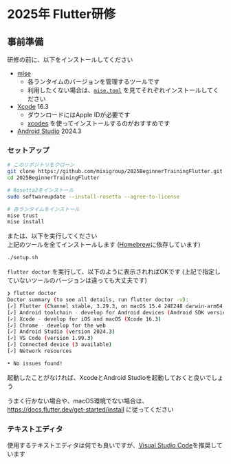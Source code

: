 # 2025年 Flutter研修

## 事前準備

研修の前に、以下をインストールしてください

- [mise](https://mise.jdx.dev/getting-started.html)
    - 各ランタイムのバージョンを管理するツールです
    - 利用したくない場合は、[`mise.toml`](./mise.toml) を見てそれぞれインストールしてください
- [Xcode](https://developer.apple.com/xcode/resources/) 16.3
    - ダウンロードにはApple IDが必要です
    - [xcodes](https://github.com/XcodesOrg/xcodes) を使ってインストールするのがおすすめです
- [Android Studio](https://developer.android.com/studio) 2024.3

### セットアップ

```sh
# このリポジトリをクローン
git clone https://github.com/mixigroup/2025BeginnerTrainingFlutter.git
cd 2025BeginnerTrainingFlutter
```

```sh
# Rosetta2をインストール
sudo softwareupdate --install-rosetta --agree-to-license

# 各ランタイムをインストール
mise trust
mise install
```

または、以下を実行してください  
上記のツールを全てインストールします ([Homebrew](https://brew.sh/)に依存しています)

```sh
./setup.sh
```

`flutter doctor` を実行して、以下のように表示されればOKです (上記で指定していないツールのバージョンは違っても大丈夫です)

```sh
❯ flutter doctor
Doctor summary (to see all details, run flutter doctor -v):
[✓] Flutter (Channel stable, 3.29.3, on macOS 15.4 24E248 darwin-arm64, locale ja-JP)
[✓] Android toolchain - develop for Android devices (Android SDK version 35.0.0)
[✓] Xcode - develop for iOS and macOS (Xcode 16.3)
[✓] Chrome - develop for the web
[✓] Android Studio (version 2024.3)
[✓] VS Code (version 1.99.3)
[✓] Connected device (3 available)
[✓] Network resources

• No issues found!
```

起動したことがなければ、XcodeとAndroid Studioを起動しておくと良いでしょう

うまく行かない場合や、macOS環境でない場合は、 https://docs.flutter.dev/get-started/install に従ってください

### テキストエディタ

使用するテキストエディタは何でも良いですが、[Visual Studio Code](https://code.visualstudio.com/)を推奨しています
